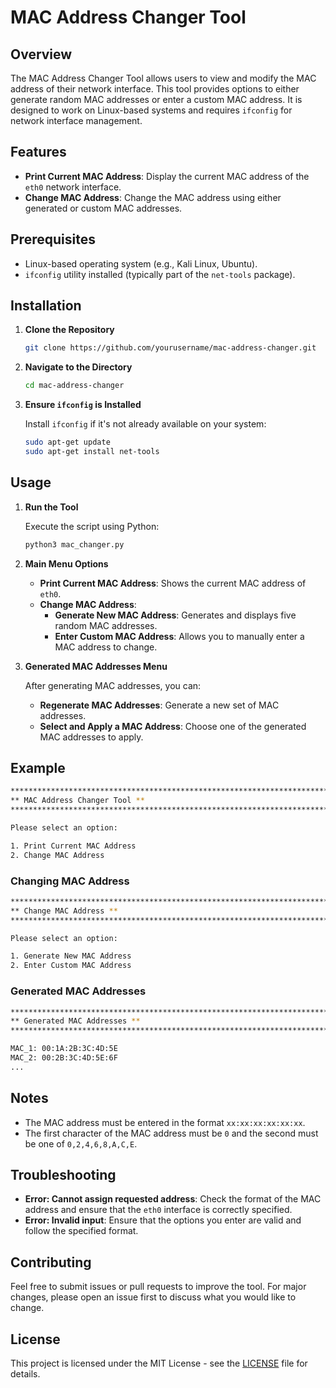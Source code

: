 # MAC Address Changer Tool

## Overview

The MAC Address Changer Tool allows users to view and modify the MAC address of their network interface. This tool provides options to either generate random MAC addresses or enter a custom MAC address. It is designed to work on Linux-based systems and requires `ifconfig` for network interface management.

## Features

- **Print Current MAC Address**: Display the current MAC address of the `eth0` network interface.
- **Change MAC Address**: Change the MAC address using either generated or custom MAC addresses.

## Prerequisites

- Linux-based operating system (e.g., Kali Linux, Ubuntu).
- `ifconfig` utility installed (typically part of the `net-tools` package).

## Installation

1. **Clone the Repository**

   ```bash
   git clone https://github.com/yourusername/mac-address-changer.git
   ```

2. **Navigate to the Directory**

   ```bash
   cd mac-address-changer
   ```

3. **Ensure `ifconfig` is Installed**

   Install `ifconfig` if it's not already available on your system:

   ```bash
   sudo apt-get update
   sudo apt-get install net-tools
   ```

## Usage

1. **Run the Tool**

   Execute the script using Python:

   ```bash
   python3 mac_changer.py
   ```

2. **Main Menu Options**

   - **Print Current MAC Address**: Shows the current MAC address of `eth0`.
   - **Change MAC Address**:
     - **Generate New MAC Address**: Generates and displays five random MAC addresses.
     - **Enter Custom MAC Address**: Allows you to manually enter a MAC address to change.

3. **Generated MAC Addresses Menu**

   After generating MAC addresses, you can:
   - **Regenerate MAC Addresses**: Generate a new set of MAC addresses.
   - **Select and Apply a MAC Address**: Choose one of the generated MAC addresses to apply.

## Example

```bash
************************************************************************
** MAC Address Changer Tool **
************************************************************************

Please select an option:

1. Print Current MAC Address
2. Change MAC Address

```

### Changing MAC Address

```bash
************************************************************************
** Change MAC Address **
************************************************************************

Please select an option:

1. Generate New MAC Address
2. Enter Custom MAC Address

```

### Generated MAC Addresses

```bash
************************************************************************
** Generated MAC Addresses **
************************************************************************

MAC_1: 00:1A:2B:3C:4D:5E
MAC_2: 00:2B:3C:4D:5E:6F
...
```

## Notes

- The MAC address must be entered in the format `xx:xx:xx:xx:xx:xx`.
- The first character of the MAC address must be `0` and the second must be one of `0,2,4,6,8,A,C,E`.

## Troubleshooting

- **Error: Cannot assign requested address**: Check the format of the MAC address and ensure that the `eth0` interface is correctly specified.
- **Error: Invalid input**: Ensure that the options you enter are valid and follow the specified format.

## Contributing

Feel free to submit issues or pull requests to improve the tool. For major changes, please open an issue first to discuss what you would like to change.

## License

This project is licensed under the MIT License - see the [LICENSE](LICENSE) file for details.
